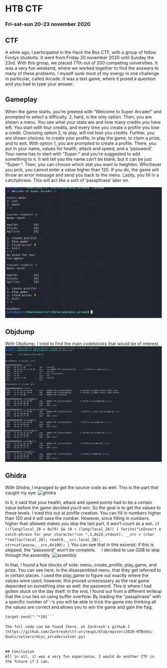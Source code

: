 # HTB CTF
### Fri-sat-sun 20-23 november 2020

## CTF
A while ago, I participated in the Hack the Box CTF, with a group of fellow Fontys students. It went from Friday 20 november 2020 until Sunday the 23rd. With this group, we placed 77th out of 200 competing universities. It was a very fun weekend, where we worked together to find the answers to many of these problems. I myself sunk most of my energy in one challenge in particular, called Arcade. It was a text game, where it posed a question and you had to type your answer. 

## Gameplay
When the game starts, you’re greeted with “Welcome to Super Arcade!” and prompted to select a difficulty. 2, hard, is the only option. Then, you are shown a menu. You see what your stats are and how many credits you have left. You start with four credits, and every time you create a profile you lose a credit. Choosing option 2, to play, will not lose you credits. Further, you are shown choices: to create your profile, to play the game, to claim a prize, and to exit. With option 1, you are prompted to create a profile. There, you put in your name, values for health, attack and speed, and a ‘password’. Your name has to start with “Super-“ and you’re suggested to add something to it. It will tell you the name can’t be blank, but it can be just “Super-“. Then, you can choose which stat you want to heighten. Whichever you pick, you cannot enter a value higher than 120. If you do,  the game will throw an error message and send you back to the menu.  Lastly, you fill in a catchphrase. This will act like a sort of ‘passphrase’ later on.

![gameplay](img/htbctf/gameplay.png)

## Objdump
With Objdump, I tried to find the main codeblocks that would be of interest. 
![Objdump](img/htbctf/objdump.png)
 
## Ghidra
With Ghidra, I managed to get the source code as well. This is the part that caught my eye:
![ghidra](img/htbctf/ghidraplaygame.png)
 
In it, it said that your health, attack and speed points had to be a certain value before the game decided you’d win. So the goal is to get the values to these levels. I tried this out at profile creation. You can fill in numbers higher than 120 and it will save the number. However, since filling in numbers higher than allowed makes you skip the last part, it won’t count as a win.
```if (((long)local_28 < 0x79) && (0 < (long)local_28)) { fwrite("\nInsert a catch-phrase for your character!\n> ",1,0x2d,stdout); __src = (char *)malloc(local_28); read(0,__src,local_28); strncat(passw,__src,0x100); }```
You can see that in this excerpt; if this is skipped, the “password” won’t be complete. 
I decided to use GDB to skip through the assembly. 
![assembly](img/htbctf/disass.png) 

In that, I found a few blocks of note: menu, create_profile, play_game, and prize. You can see here, in the disassembled menu, that they get referred to in certain places. I used the play_game to figure out exactly where the values were used; however, this proved unnecessary as the real game depended on something else as well: the password. This is where I had gotten stuck on the day itself. In the end, I found out from a different writeup that the crux lies on using buffer overflow. By loading the “passphrase” with a specific number of ‘-‘s you will be able to trick the game into thinking all the values are correct and allows you to win the game and gain the flag. 

```target.recv() # Insert a catch-phrase for your character!
target.send("-"*10)```

The full code can be found [here, at Zarkrosh's github.](https://github.com/Zarkrosh/ctf-writeups/blob/master/2020-HTBxUni-Quals/solvers/misc_arcade/solver.py) 


## Conclusion
All in all, it was a very fun experience. I would do another CTF in the future if I can. 